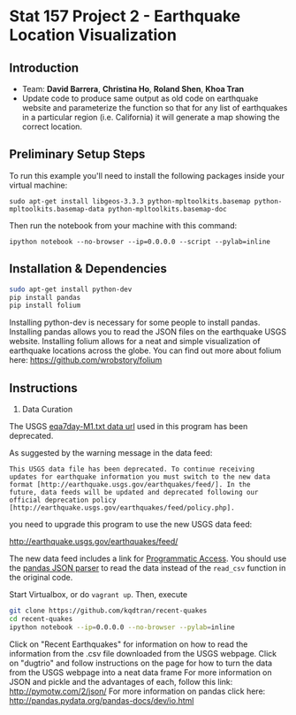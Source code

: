 Stat 157 Project 2 - Earthquake Location Visualization
======================================================

Introduction
------------
* Team: **David Barrera**, **Christina Ho**, **Roland Shen**, **Khoa Tran**
* Update code to produce same output as old code on earthquake website and parameterize 
  the function so that for any list of earthquakes in a particular region (i.e. California) 
  it will generate a map showing the correct location.

Preliminary Setup Steps
-----------------------
To run this example you'll need to install the following packages
inside your virtual machine:

    sudo apt-get install libgeos-3.3.3 python-mpltoolkits.basemap python-mpltoolkits.basemap-data python-mpltoolkits.basemap-doc

Then run the notebook from your machine with this command:

    ipython notebook --no-browser --ip=0.0.0.0 --script --pylab=inline
    
    
Installation & Dependencies
---------------------------

```bash
sudo apt-get install python-dev    
pip install pandas    
pip install folium
```
Installing python-dev is necessary for some people to install pandas.
Installing pandas allows you to read the JSON files on the earthquake USGS website.
Installing folium allows for a neat and simple visualization of earthquake locations across the globe.
You can find out more about folium here: https://github.com/wrobstory/folium

Instructions
------------    
1) Data Curation

The USGS [eqa7day-M1.txt data url](http://earthquake.usgs.gov/earthquakes/catalogs/eqs7day-M1.txt)
used in this program has been deprecated.

As suggested by the warning message in the data feed:

    This USGS data file has been deprecated. To continue receiving
    updates for earthquake information you must switch to the new data
    format [http://earthquake.usgs.gov/earthquakes/feed/]. In the
    future, data feeds will be updated and deprecated following our
    official deprecation policy
    [http://earthquake.usgs.gov/earthquakes/feed/policy.php].

you need to upgrade this program to use the new USGS data feed:

http://earthquake.usgs.gov/earthquakes/feed/

The new data feed includes a link for [Programmatic
Access](http://earthquake.usgs.gov/earthquakes/feed/v1.0/geojson.php).
You should use the [pandas JSON parser](http://pandas.pydata.org/pandas-docs/dev/io.html) to read the
data instead of the `read_csv` function in the original code.

Start Virtualbox, or do `vagrant up`. Then, execute

```bash
git clone https://github.com/kqdtran/recent-quakes    
cd recent-quakes    
ipython notebook --ip=0.0.0.0 --no-browser --pylab=inline
```
Click on "Recent Earthquakes" for information on how to read the information from the .csv file downloaded from the USGS webpage.
Click on "dugtrio" and follow instructions on the page for how to turn the data from the USGS webpage into a neat data frame
For more information on JSON and pickle and the advantages of each, follow this link: http://pymotw.com/2/json/
For more information on pandas click here: http://pandas.pydata.org/pandas-docs/dev/io.html




